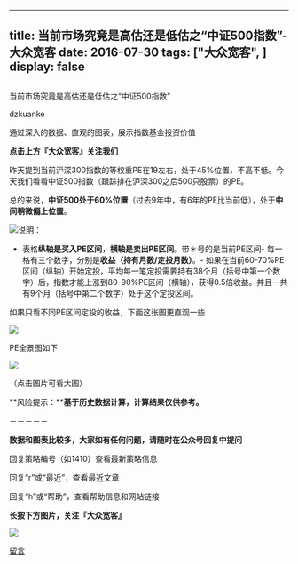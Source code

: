 
---
title:   当前市场究竟是高估还是低估之“中证500指数”-大众宽客
date: 2016-07-30
tags: ["大众宽客", ]
display: false
---


## 



当前市场究竟是高估还是低估之“中证500指数”




dzkuanke




通过深入的数据、直观的图表，展示指数基金投资价值


**点击上方『大众宽客』关注我们**



昨天提到当前沪深300指数的等权重PE在19左右，处于45%位置，不高不低。今天我们看看中证500指数（跟踪排在沪深300之后500只股票）的PE。



总的来说，**中证500处于60%位置**（过去9年中，有6年的PE比当前低），处于**中间稍微偏上位置**。



<img data-s="300,640" data-type="png" src="http://mmbiz.qpic.cn/mmbiz_png/PKw3FQPmhIjZjhxYEanXEueSN5ecbichrJ3t0d3b7T188sTdpSbU3f6zG1FodrYudSJztzs8P7Vg9Z9ZKCcn4iaw/0?wx_fmt=png" data-ratio="0.4802158273381295" data-w=""/>说明：
- 表格**纵轴是买入PE区间**，**横轴是卖出PE区间**。带＊号的是当前PE区间- 每一格有三个数字，分别是**收益（持有月数/定投月数）**。- 如果在当前60-70%PE区间（纵轴）开始定投，平均每一笔定投需要持有38个月（括号中第一个数字）后，指数才能上涨到80-90%PE区间（横轴），获得0.5倍收益。并且一共有9个月（括号中第二个数字）处于这个定投区间。




如果只看不同PE区间定投的收益，下面这张图更直观一些

<img data-s="300,640" data-type="png" src="http://mmbiz.qpic.cn/mmbiz_png/PKw3FQPmhIjZjhxYEanXEueSN5ecbichr1iapOKcQktn3RQSkkp5ia2kj6qibyxOAprw9UgxPj0c9GE21zyXOHetaA/0?wx_fmt=png" data-ratio="0.6960431654676259" data-w=""/>

PE全景图如下

<img data-s="300,640" data-type="png" src="http://mmbiz.qpic.cn/mmbiz_png/PKw3FQPmhIjZjhxYEanXEueSN5ecbichrSXocOOaXAJlPFbg6cjgyvbcl3mU56x2Bia0YxgCAk8dhIrfYOgiaibicAw/0?wx_fmt=png" data-ratio="0.5341726618705036" data-w=""/>



（点击图片可看大图）







**风险提示：****基于历史数据计算，计算结果仅供参考。**





－－－－－

**数据和图表比较多，大家如有任何问题，请随时在公众号回复中提问**



回复策略编号（如1410）查看最新策略信息

回复“r”或“最近”，查看最近文章

回复“h”或“帮助”，查看帮助信息和网站链接





**长按下方图片，关注『大众宽客』**

<img data-s="300,640" data-type="png" data-ratio="1" data-w="129" width="auto" width="auto" src="http://mmbiz.qpic.cn/mmbiz/PKw3FQPmhIjpOw70YiaHYQTPb4TKoqns9M2zxiaLBv1cUZiaEHqVweTjuaW7lzQUemHLxv6k8MpLq8r6cvFhqmDfg/640?wx_fmt=png" style="box-sizing: border-box !important; word-wrap: break-word !important; width: auto !important; visibility: visible !important;"/>











[留言](javascript:;)


